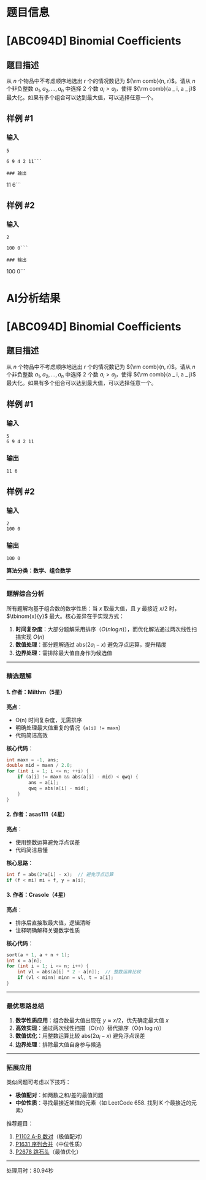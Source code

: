 # 题目信息

# [ABC094D] Binomial Coefficients

## 题目描述

从 $n$ 个物品中不考虑顺序地选出 $r$ 个的情况数记为 ${\rm comb}(n, r)$。请从 $n$ 个非负整数 $a _ 1, a _ 2, \ldots, a _ n$ 中选择 $2$ 个数 $a _ i > a _ j$，使得 ${\rm comb}(a _ i, a _ j)$ 最大化。如果有多个组合可以达到最大值，可以选择任意一个。

## 样例 #1

### 输入

```
5

6 9 4 2 11```

### 输出

```
11 6```

## 样例 #2

### 输入

```
2

100 0```

### 输出

```
100 0```

# AI分析结果



# [ABC094D] Binomial Coefficients

## 题目描述

从 $n$ 个物品中不考虑顺序地选出 $r$ 个的情况数记为 ${\rm comb}(n, r)$。请从 $n$ 个非负整数 $a _ 1, a _ 2, \ldots, a _ n$ 中选择 $2$ 个数 $a _ i > a _ j$，使得 ${\rm comb}(a _ i, a _ j)$ 最大化。如果有多个组合可以达到最大值，可以选择任意一个。

## 样例 #1

### 输入

```
5
6 9 4 2 11
```

### 输出

```
11 6
```

## 样例 #2

### 输入

```
2
100 0
```

### 输出

```
100 0
```

**算法分类：数学、组合数学**

---

### 题解综合分析

所有题解均基于组合数的数学性质：当 $x$ 取最大值，且 $y$ 最接近 $x/2$ 时，$\tbinom{x}{y}$ 最大。核心差异在于实现方式：

1. **时间复杂度**：大部分题解采用排序（$O(n \log n)$），而优化解法通过两次线性扫描实现 $O(n)$
2. **数值处理**：部分题解通过 $\text{abs}(2a_i - x)$ 避免浮点运算，提升精度
3. **边界处理**：需排除最大值自身作为候选值

---

### 精选题解

#### 1. 作者：Milthm（5星）
**亮点**：  
- O(n) 时间复杂度，无需排序  
- 明确处理最大值重复的情况（`a[i] != maxn`）  
- 代码简洁高效  

**核心代码**：
```cpp
int maxn = -1, ans;
double mid = maxn / 2.0;
for (int i = 1; i <= n; ++i) {
    if (a[i] != maxn && abs(a[i] - mid) < qwq) {
        ans = a[i];
        qwq = abs(a[i] - mid);
    }
}
```

#### 2. 作者：asas111（4星）
**亮点**：  
- 使用整数运算避免浮点误差  
- 代码简洁易懂  

**核心思路**：
```cpp
int f = abs(2*a[i] - x);  // 避免浮点运算
if (f < mi) mi = f, y = a[i];
```

#### 3. 作者：Crasole（4星）
**亮点**：  
- 排序后直接取最大值，逻辑清晰  
- 注释明确解释关键数学性质  

**核心代码**：
```cpp
sort(a + 1, a + n + 1);
int x = a[n];
for (int i = 1; i <= n; i++) {
    int vl = abs(a[i] * 2 - a[n]);  // 整数运算比较
    if (vl < minn) minn = vl, t = a[i];
}
```

---

### 最优思路总结

1. **数学性质应用**：组合数最大值出现在 $y≈x/2$，优先确定最大值 $x$
2. **高效实现**：通过两次线性扫描（O(n)）替代排序（O(n log n)）
3. **数值优化**：用整数运算比较 $\text{abs}(2a_i - x)$ 避免浮点误差
4. **边界处理**：排除最大值自身参与候选

---

### 拓展应用

类似问题可考虑以下技巧：  
- **极值配对**：如两数之和/差的最值问题  
- **中位性质**：寻找最接近某值的元素（如 LeetCode 658. 找到 K 个最接近的元素）  

推荐题目：  
1. [P1102 A-B 数对](https://www.luogu.com.cn/problem/P1102)（极值配对）  
2. [P1631 序列合并](https://www.luogu.com.cn/problem/P1631)（中位性质）  
3. [P2678 跳石头](https://www.luogu.com.cn/problem/P2678)（最值优化）

---
处理用时：80.94秒